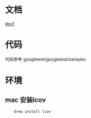 # 文档
[doc1](https://blog.csdn.net/All_In_gzx_cc/article/details/124681604)

# 代码
代码参考 googletest/googletest/samples


# 环境
## mac 安装lcov
```
    brew install lcov
```
